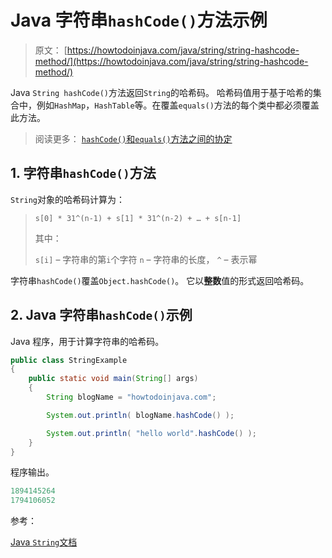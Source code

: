 # Java 字符串`hashCode()`方法示例

> 原文： [https://howtodoinjava.com/java/string/string-hashcode-method/](https://howtodoinjava.com/java/string/string-hashcode-method/)

Java `String hashCode()`方法返回`String`的哈希码。 哈希码值用于基于哈希的集合中，例如`HashMap`，`HashTable`等。在覆盖`equals()`方法的每个类中都必须覆盖此方法。

> 阅读更多： [`hashCode()`和`equals()`方法之间的协定](https://howtodoinjava.com/java/basics/java-hashcode-equals-methods/)

## 1\. 字符串`hashCode()`方法

`String`对象的哈希码计算为：

> `s[0] * 31^(n-1) + s[1] * 31^(n-2) + … + s[n-1]`
> 
> 其中：
> 
> `s[i]` – 字符串的第`i`个字符
> `n` – 字符串的长度，
> `^` – 表示幂

字符串`hashCode()`覆盖`Object.hashCode()`。 它以**整数**值的形式返回哈希码。

## 2\. Java 字符串`hashCode()`示例

Java 程序，用于计算字符串的哈希码。

```java
public class StringExample 
{
    public static void main(String[] args) 
    {
        String blogName = "howtodoinjava.com";

        System.out.println( blogName.hashCode() );

        System.out.println( "hello world".hashCode() );
    }
}

```

程序输出。

```java
1894145264
1794106052

```

参考：

[Java `String`文档](https://docs.oracle.com/javase/10/docs/api/java/lang/String.html)